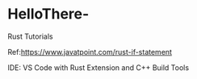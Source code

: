 # HelloThere-
Rust Tutorials

Ref:https://www.javatpoint.com/rust-if-statement

IDE: VS Code with Rust Extension and C++ Build Tools
